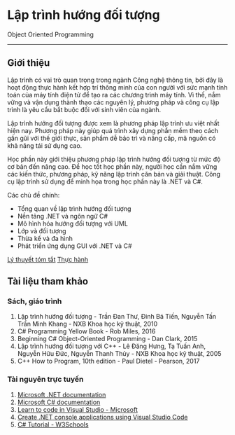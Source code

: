 # Lập trình hướng đối tượng

Object Oriented Programming

---

## Giới thiệu

Lập trình có vai trò quan trọng trong ngành Công nghệ thông tin, bởi đây là hoạt động thực hành kết hợp trí thông minh của con người với sức mạnh tính toán của máy tính điện tử để tạo ra các chương trình máy tính. Vì thế, nắm vững và vận dụng thành thạo các nguyên lý, phương pháp và công cụ lập trình là yêu cầu bắt buộc đối với sinh viên của ngành.

Lập trình hướng đối tượng được xem là phương pháp lập trình ưu việt nhất hiện nay. Phương pháp này giúp quá trình xây dựng phần mềm theo cách gần gũi với thế giới thực, sản phẩm dễ bảo trì và nâng cấp, mã nguồn có khả năng tái sử dụng cao.

Học phần này giới thiệu phương pháp lập trình hướng đối tượng từ mức độ cơ bản đến nâng cao. Để học tốt học phần này, người học cần nắm vững các kiến thức, phương pháp, kỹ năng lập trình căn bản và giải thuật. Công cụ lập trình sử dụng để minh họa trong học phần này là .NET và C#.

Các chủ đề chính:

- Tổng quan về lập trình hướng đối tượng
- Nền tảng .NET và ngôn ngữ C#
- Mô hình hóa hướng đối tượng với UML
- Lớp và đối tượng
- Thừa kế và đa hình
- Phát triển ứng dụng GUI với .NET và C#

<div class="text-center">
    <a href="topics/" class="btn btn-primary" role="button">Lý thuyết tóm tắt</a>
    <a href="labs/" class="btn btn-primary" role="button">Thực hành</a>
</div>

## Tài liệu tham khảo

### Sách, giáo trình

<ol>
    <li>Lập trình hướng đối tượng - Trần Đan Thư, Đinh Bá Tiến, Nguyễn Tấn Trần Minh Khang - NXB Khoa học kỹ thuật, 2010</li>
    <li>C# Programming Yellow Book - Rob Miles, 2016</li>
    <li>Beginning C# Object-Oriented Programming - Dan Clark, 2015</li>
    <li>Lập trình hướng đối tượng với C++ - Lê Đăng Hưng, Tạ Tuấn Anh, Nguyễn Hữu Đức, Nguyễn Thanh Thủy - NXB Khoa học kỹ thuật, 2005</li>
    <li>C++ How to Program, 10th edition - Paul Dietel - Pearson, 2017</li>
</ol>

### Tài nguyên trực tuyến

<ol>
<li><a href="https://learn.microsoft.com/en-us/dotnet/">Microsoft .NET documentation</a>
<li><a href="https://learn.microsoft.com/en-us/dotnet/csharp/">Microsoft C# documentation</a></li>
<li><a href="https://visualstudio.microsoft.com/vs/getting-started/">Learn to code in Visual Studio - Microsoft<a></li>
<li><a href="https://learn.microsoft.com/en-us/dotnet/core/tutorials/with-visual-studio-code?pivots=dotnet-6-0">Create .NET console applications using Visual Studio Code<a></li>
<li><a href="https://www.w3schools.com/cs/index.php">C# Tutorial - W3Schools</a></li>
</ol>